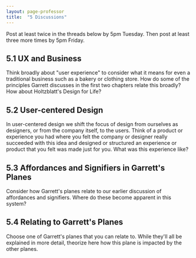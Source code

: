 ```yaml
---
layout: page-professor
title:  "5 Discussions"
---
```

Post at least twice in the threads below by 5pm Tuesday. Then post at least three more times by 5pm Friday.

## 5.1 UX and Business

Think broadly about "user experience" to consider what it means for even a traditional business such as a bakery or clothing store. How do some of the principles Garrett discusses in the first two chapters relate this broadly? How about Holtzblatt's Design for Life?

## 5.2 User-centered Design

In user-centered design we shift the focus of design from ourselves as designers, or from the company itself, to the users. Think of a product or experience you had where you felt the company or designer really succeeded with this idea and designed or structured an experience or product that you felt was made just for you. What was this experience like?

## 5.3 Affordances and Signifiers in Garrett's Planes

Consider how Garrett's planes relate to our earlier discussion of affordances and signifiers. Where do these become apparent in this system?

## 5.4 Relating to Garrett's Planes

Choose one of Garrett's planes that you can relate to. While they'll all be explained in more detail, theorize here how this plane is impacted by the other planes.
